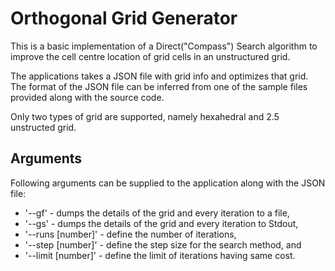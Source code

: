 Orthogonal Grid Generator
=========================

This is a basic implementation of a Direct("Compass") Search algorithm to
improve the cell centre location of grid cells in an unstructured grid.

The applications takes a JSON file with grid info and optimizes that grid.
The format of the JSON file can be inferred from one of the sample files
provided along with the source code.

Only two types of grid are supported, namely hexahedral and 2.5 unstructed
grid.

Arguments
---------

Following arguments can be supplied to the application along with the JSON
file:

 - '--gf' - dumps the details of the grid and every iteration to a file,
 - '--gs' - dumps the details of the grid and every iteration to Stdout,
 - '--runs [number]' - define the number of iterations,
 - '--step [number]' - define the step size for the search method, and
 - '--limit [number]' - define the limit of iterations having same cost.

